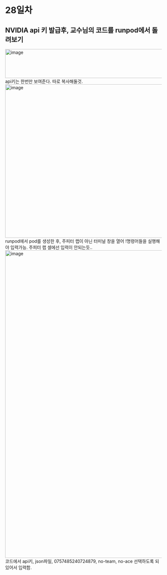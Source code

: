 # 28일차

## NVIDIA api 키 발급후, 교수님의 코드를 runpod에서 돌려보기
<img width="995" height="93" alt="image" src="https://github.com/user-attachments/assets/a468c009-8d02-4797-835f-8083ee13d223" /><br>
api키는 한번만 보여준다. 따로 복사해둘것.<br>
<img width="516" height="493" alt="image" src="https://github.com/user-attachments/assets/dd2bed39-66c9-4edf-b9f0-02be06d558fb" /><br>
runpod에서 pod를 생성한 후, 주피터 랩이 아닌 터미널 창을 열어 !명령어들을 실행해야 입력가능.
주피터 랩 셀에선 입력이 안되는듯..<br>
<img width="2502" height="988" alt="image" src="https://github.com/user-attachments/assets/c5e0d56e-3168-401c-8cec-50802831f11b" /><br>
코드에서 api키, json파일, 0757485240724879, no-team, no-ace 선택하도록 되있어서 입력함.<br>

